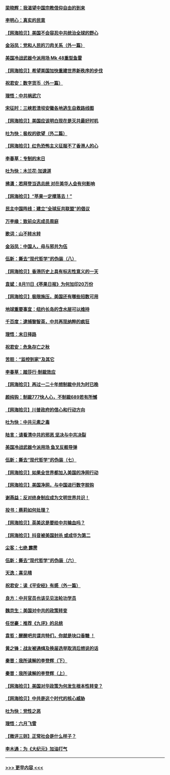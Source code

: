 #### [梁晓辉：我渴望中国宗教信仰自由的到来](../pages/nsc993/n12336657.md?t=08172102) 
#### [李明心：真实的民意](../pages/nsc993/n12336089.md?t=08172102) 
#### [【网海拾贝】美国不会容忍中共统治全球的野心](../pages/nsc993/n12336063.md?t=08172102) 
#### [金浴凤：党和人民的刀肉关系（外一篇）](../pages/nsc993/n12335834.md?t=08172102) 
#### [美国冷战武器今派用场 Mk 48重型鱼雷](../pages/nsc993/n12335354.md?t=08172102) 
#### [【网海拾贝】希望美国加快重建世界新秩序的步伐](../pages/nsc993/n12334224.md?t=08172102) 
#### [祝君安：数字货币（外一篇）](../pages/nsc993/n12334186.md?t=08172102) 
#### [理悟：中共祸武穴](../pages/nsc993/n12333962.md?t=08172102) 
#### [宋征时：三峡若溃坝安徽各地逃生自救路线图](../pages/nsc993/n12332450.md?t=08172102) 
#### [【网海拾贝】美国应该明白现在是灭共最好时机](../pages/nsc993/n12332313.md?t=08172102) 
#### [吐为快：极权的欲望（外二篇）](../pages/nsc993/n12332089.md?t=08172102) 
#### [【网海拾贝】红色恐怖主义征服不了香港人的心](../pages/nsc993/n12329296.md?t=08172102) 
#### [李春草：专制的末日](../pages/nsc993/n12329079.md?t=08172102) 
#### [吐为快：木兰花‧加速道](../pages/nsc993/n12327366.md?t=08172102) 
#### [拂潇：若拜登当选总统 对在美华人会有何影响](../pages/nsc993/n12295996.md?t=08172102) 
#### [【网海拾贝】“苹果一定撑落去！”](../pages/nsc993/n12326784.md?t=08172102) 
#### [民主中国阵线：建立“全球反共联盟”的倡议](../pages/nsc993/n12324177.md?t=08172102) 
#### [万李缘：致前众志成员周庭](../pages/nsc993/n12324635.md?t=08172102) 
#### [歌词：山不转水转](../pages/nsc993/n12324599.md?t=08172102) 
#### [金浴凤：中国人，毋与邪共为伍](../pages/nsc993/n12324257.md?t=08172102) 
#### [伍新：撕去“现代哲学”的伪装（八）](../pages/nsc993/n12324188.md?t=08172102) 
#### [【网海拾贝】香港历史上具有标志性意义的一天](../pages/nsc993/n12324021.md?t=08172102) 
#### [袁斌：8月11日《苹果日报》为何加印20万份](../pages/nsc993/n12323955.md?t=08172102) 
#### [【网海拾贝】极限施压，美国还有哪些招数可用](../pages/nsc993/n12322512.md?t=08172102) 
#### [地球重要事宜：纽约长岛的含水层可以维持](../pages/nsc993/n12321844.md?t=08172102) 
#### [千百度：逮捕黎智英，中共再现纳粹的疯狂](../pages/nsc993/n12321777.md?t=08172102) 
#### [理悟：末日择路](../pages/nsc993/n12320812.md?t=08172102) 
#### [祝君安：危急存亡之秋](../pages/nsc993/n12320795.md?t=08172102) 
#### [苦胆：“监控到家”及其它](../pages/nsc993/n12320751.md?t=08172102) 
#### [李春草：踏莎行·制裁效应](../pages/nsc993/n12318290.md?t=08172102) 
#### [【网海拾贝】再过一二十年想制裁中共为时已晚](../pages/nsc993/n12318195.md?t=08172102) 
#### [颜纯钩：制裁777快人心，不制裁689若有所憾](../pages/nsc993/n12316912.md?t=08172102) 
#### [【网海拾贝】川普政府的信心和行动方向](../pages/nsc993/n12316673.md?t=08172102) 
#### [吐为快：中共元素之毒](../pages/nsc993/n12316547.md?t=08172102) 
#### [陆言：请看清中共的邪恶 坚决与中共决裂](../pages/nsc993/n12315784.md?t=08172102) 
#### [美国冷战武器今派用场 鱼叉反舰导弹](../pages/nsc993/n12316258.md?t=08172102) 
#### [伍新：撕去“现代哲学”的伪装（七）](../pages/nsc993/n12315846.md?t=08172102) 
#### [【网海拾贝】如果全世界都加入美国的净网行动](../pages/nsc993/n12315588.md?t=08172102) 
#### [【网海拾贝】美国净网，与中国进行数字脱钩](../pages/nsc993/n12312813.md?t=08172102) 
#### [谢燕益：反对终身制应成为文明世界共识！](../pages/nsc993/n12310465.md?t=08172102) 
#### [投书：蔡莉如何处理？](../pages/nsc993/n12310224.md?t=08172102) 
#### [【网海拾贝】英美这是要给中共输血吗？](../pages/nsc993/n12307646.md?t=08172102) 
#### [【网海拾贝】抖音被美国封杀 或成华为第二](../pages/nsc993/n12305277.md?t=08172102) 
#### [尘客：七绝 霹雳](../pages/nsc993/n12304053.md?t=08172102) 
#### [伍新：撕去“现代哲学”的伪装（六）](../pages/nsc993/n12303243.md?t=08172102) 
#### [天逸：喜见晴](../pages/nsc993/n12303226.md?t=08172102) 
#### [祝君安：读《平安经》有感（外一篇）](../pages/nsc993/n12303170.md?t=08172102) 
#### [良方：中共官员也该见见法轮功学员](../pages/nsc993/n12302985.md?t=08172102) 
#### [魏京生：美国对中共的政策转变](../pages/nsc993/n12302929.md?t=08172102) 
#### [任世豪：推荐《九评》的总统](../pages/nsc993/n12302838.md?t=08172102) 
#### [袁哲：醒醒吧共谍共特们，你就是块口香糖 ！](../pages/nsc993/n12302678.md?t=08172102) 
#### [黄之锋：战友被通缉及换届选举取消后想说的话](../pages/nsc993/n12302681.md?t=08172102) 
#### [秦晋：我所读解的李登辉（下）](../pages/nsc993/n12302171.md?t=08172102) 
#### [秦晋：我所读解的李登辉（上）](../pages/nsc993/n12301979.md?t=08172102) 
#### [【网海拾贝】美国对华政策为何发生根本性转变？](../pages/nsc993/n12302091.md?t=08172102) 
#### [【网海拾贝】中共是这个时代的核心威胁](../pages/nsc993/n12300541.md?t=08172102) 
#### [吐为快：党性之恶](../pages/nsc993/n12300263.md?t=08172102) 
#### [理悟：六月飞雪](../pages/nsc993/n12300243.md?t=08172102) 
#### [【微评三则】正常社会是什么样子？](../pages/nsc993/n12300228.md?t=08172102) 
#### [李木通：为《大纪元》加油打气](../pages/nsc993/n12280363.md?t=08172102) 

----
#### [ >>> 更早内容 <<< ](../indexes/nsc993-earlier.md)
